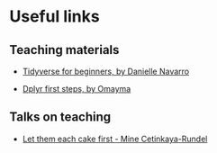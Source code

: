 ﻿# Useful links



## Teaching materials

+ [Tidyverse for beginners, by Danielle Navarro](https://slides.com/djnavarro/tidyverse-for-beginners#/)

+ [Dplyr first steps, by Omayma](https://speakerdeck.com/omaymas/data-manipulation-with-dplyr-first-steps)



## Talks on teaching

+ [Let them each cake first - Mine Cetinkaya-Rundel ](https://speakerdeck.com/minecr/let-them-eat-cake-first)


